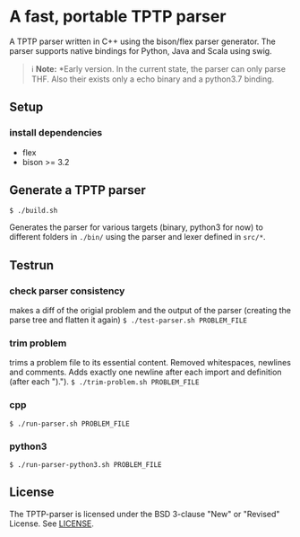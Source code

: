 # A fast, portable TPTP parser
A TPTP parser written in C++ using the bison/flex parser generator. The parser supports native bindings for Python, Java and Scala using swig.
> :information_source: __Note:__ *Early version. In the current state, the parser can only parse THF. Also their exists only a echo binary and a python3.7 binding.

## Setup
### install dependencies
* flex 
* bison >= 3.2

## Generate a TPTP parser
```Shell
$ ./build.sh
```

Generates the parser for various targets (binary, python3 for now) to different folders in ```./bin/``` using the parser and lexer defined in ```src/*```. 

## Testrun
### check parser consistency
makes a diff of the origial problem and the output of the parser (creating the parse tree and flatten it again)
```$ ./test-parser.sh PROBLEM_FILE```

### trim problem
trims a problem file to its essential content. Removed whitespaces, newlines and comments. Adds exactly one newline after each import and definition (after each ").").
```$ ./trim-problem.sh PROBLEM_FILE```

### cpp
```$ ./run-parser.sh PROBLEM_FILE```

### python3
```$ ./run-parser-python3.sh PROBLEM_FILE```

## License
The TPTP-parser is licensed under the BSD 3-clause "New" or "Revised" License. See [LICENSE](LICENSE).
